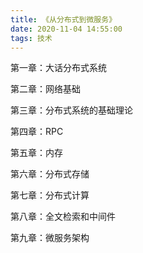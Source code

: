 ```yaml
---
title: 《从分布式到微服务》
date: 2020-11-04 14:55:00
tags: 技术
---
```




第一章：大话分布式系统

第二章：网络基础

第三章：分布式系统的基础理论

第四章：RPC

第五章：内存

第六章：分布式存储

第七章：分布式计算

第八章：全文检索和中间件

第九章：微服务架构



